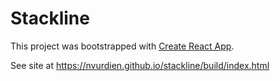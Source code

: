 # Stackline

This project was bootstrapped with [Create React App](https://github.com/facebook/create-react-app).

See site at https://nvurdien.github.io/stackline/build/index.html